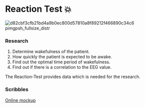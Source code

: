 # Reaction Test :boom:

![d82cbf3cfb21bd4a9b0ec800d57810a8f89212f466890c34c6 pimgpsh_fullsize_distr](https://cloud.githubusercontent.com/assets/7879175/15944588/8fb69a66-2e8e-11e6-8a76-a5b7354313c6.png)

### Research
1. Determine wakefulness of the patient.
2. How quickly the patient is expected to be awake.
3. Find out the optimal time period of wakefulness.
4. Find out if there is a correlation to the EEG value.

The Reaction-Test provides data which is needed for the research.


### Scribbles
[Online mockup](https://popapp.in/w/projects/5757e8778f2cdebb40f9df6c/preview)
